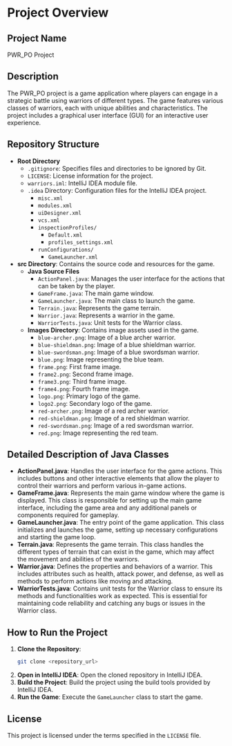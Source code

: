 # Project Overview

## Project Name
PWR_PO Project

## Description
The PWR_PO project is a game application where players can engage in a strategic battle using warriors of different types. The game features various classes of warriors, each with unique abilities and characteristics. The project includes a graphical user interface (GUI) for an interactive user experience.

## Repository Structure
- **Root Directory**
  - `.gitignore`: Specifies files and directories to be ignored by Git.
  - `LICENSE`: License information for the project.
  - `warriors.iml`: IntelliJ IDEA module file.
  - `.idea` Directory: Configuration files for the IntelliJ IDEA project.
    - `misc.xml`
    - `modules.xml`
    - `uiDesigner.xml`
    - `vcs.xml`
    - `inspectionProfiles/`
      - `Default.xml`
      - `profiles_settings.xml`
    - `runConfigurations/`
      - `GameLauncher.xml`
- **src Directory**: Contains the source code and resources for the game.
  - **Java Source Files**
    - `ActionPanel.java`: Manages the user interface for the actions that can be taken by the player.
    - `GameFrame.java`: The main game window.
    - `GameLauncher.java`: The main class to launch the game.
    - `Terrain.java`: Represents the game terrain.
    - `Warrior.java`: Represents a warrior in the game.
    - `WarriorTests.java`: Unit tests for the Warrior class.
  - **Images Directory**: Contains image assets used in the game.
    - `blue-archer.png`: Image of a blue archer warrior.
    - `blue-shieldman.png`: Image of a blue shieldman warrior.
    - `blue-swordsman.png`: Image of a blue swordsman warrior.
    - `blue.png`: Image representing the blue team.
    - `frame.png`: First frame image.
    - `frame2.png`: Second frame image.
    - `frame3.png`: Third frame image.
    - `frame4.png`: Fourth frame image.
    - `logo.png`: Primary logo of the game.
    - `logo2.png`: Secondary logo of the game.
    - `red-archer.png`: Image of a red archer warrior.
    - `red-shieldman.png`: Image of a red shieldman warrior.
    - `red-swordsman.png`: Image of a red swordsman warrior.
    - `red.png`: Image representing the red team.

## Detailed Description of Java Classes
- **ActionPanel.java**: Handles the user interface for the game actions. This includes buttons and other interactive elements that allow the player to control their warriors and perform various in-game actions.
- **GameFrame.java**: Represents the main game window where the game is displayed. This class is responsible for setting up the main game interface, including the game area and any additional panels or components required for gameplay.
- **GameLauncher.java**: The entry point of the game application. This class initializes and launches the game, setting up necessary configurations and starting the game loop.
- **Terrain.java**: Represents the game terrain. This class handles the different types of terrain that can exist in the game, which may affect the movement and abilities of the warriors.
- **Warrior.java**: Defines the properties and behaviors of a warrior. This includes attributes such as health, attack power, and defense, as well as methods to perform actions like moving and attacking.
- **WarriorTests.java**: Contains unit tests for the Warrior class to ensure its methods and functionalities work as expected. This is essential for maintaining code reliability and catching any bugs or issues in the Warrior class.

## How to Run the Project
1. **Clone the Repository**:
    ```sh
    git clone <repository_url>
    ```
2. **Open in IntelliJ IDEA**:
   Open the cloned repository in IntelliJ IDEA.
3. **Build the Project**:
   Build the project using the build tools provided by IntelliJ IDEA.
4. **Run the Game**:
   Execute the `GameLauncher` class to start the game.

## License
This project is licensed under the terms specified in the `LICENSE` file.
